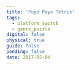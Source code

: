```yaml
---
title: 'Puyo Puyo Tetris'
tags:
  - platform_switch
  - genre_puzzle
digital: false
physical: true
guide: false
pending: false
date: 2017-05-04
---
```

